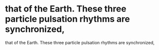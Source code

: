 # that of the Earth. These three particle pulsation rhythms are synchronized,

that of the Earth. These three particle pulsation rhythms are synchronized,